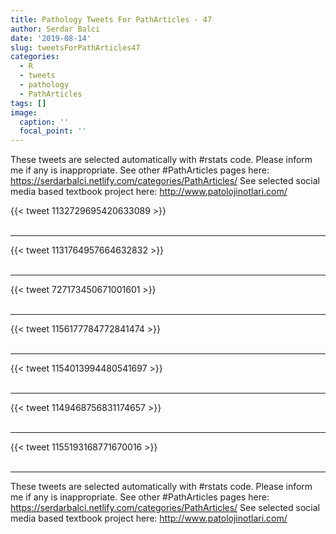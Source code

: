 ```yaml
---
title: Pathology Tweets For PathArticles - 47
author: Serdar Balci
date: '2019-08-14'
slug: tweetsForPathArticles47
categories:
  - R
  - tweets
  - pathology
  - PathArticles
tags: []
image:
  caption: ''
  focal_point: ''
---
```



These tweets are selected automatically with #rstats code. Please inform me if any is inappropriate.
See other #PathArticles pages here: https://serdarbalci.netlify.com/categories/PathArticles/ 
See selected social media based textbook project here: http://www.patolojinotlari.com/

{{< tweet 1132729695420633089 >}}
<br>
<br>
<hr>
{{< tweet 1131764957664632832 >}}
<br>
<br>
<hr>
{{< tweet 727173450671001601 >}}
<br>
<br>
<hr>
{{< tweet 1156177784772841474 >}}
<br>
<br>
<hr>
{{< tweet 1154013994480541697 >}}
<br>
<br>
<hr>
{{< tweet 1149468756831174657 >}}
<br>
<br>
<hr>
{{< tweet 1155193168771670016 >}}
<br>
<br>
<hr>


These tweets are selected automatically with #rstats code. Please inform me if any is inappropriate.
See other #PathArticles pages here: https://serdarbalci.netlify.com/categories/PathArticles/ 
See selected social media based textbook project here: http://www.patolojinotlari.com/
